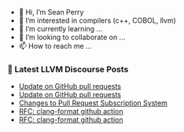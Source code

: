 - 👋 Hi, I’m Sean Perry
- 👀 I’m interested in compilers (c++, COBOL, llvm)
- 🌱 I’m currently learning ...
- 💞️ I’m looking to collaborate on ...
- 📫 How to reach me ...

<!---
s66perry/s66perry is a ✨ special ✨ repository because its `README.md` (this file) appears on your GitHub profile.
You can click the Preview link to take a look at your changes.
--->
### 📕 Latest LLVM Discourse Posts

<!-- DISCOURSE-LLVM:START -->
- [Update on GitHub pull requests](https://discourse.llvm.org/t/update-on-github-pull-requests/71540?page=7#post_126)
- [Update on GitHub pull requests](https://discourse.llvm.org/t/update-on-github-pull-requests/71540?page=7#post_125)
- [Changes to Pull Request Subscription System](https://discourse.llvm.org/t/changes-to-pull-request-subscription-system/73296?page=2#post_28)
- [RFC: clang-format github action](https://discourse.llvm.org/t/rfc-clang-format-github-action/73391?page=2#post_24)
- [RFC: clang-format github action](https://discourse.llvm.org/t/rfc-clang-format-github-action/73391?page=2#post_23)
<!-- DISCOURSE-LLVM:END -->
